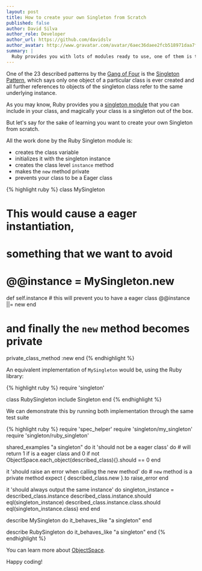 ```yaml
---
layout: post
title: How to create your own Singleton from Scratch
published: false
author: David Silva
author_role: Developer
author_url: https://github.com/davidslv
author_avatar: http://www.gravatar.com/avatar/6aec36daee2fcb518971daa7f2e0f544.png
summary: |
  Ruby provides you with lots of modules ready to use, one of them is the Singleton Module. Although it's a good thing to know what's under the hood and create your own from scratch.
---
```


One of the 23 described patterns by the [Gang of Four](http://en.wikipedia.org/wiki/Design_Patterns) is the [Singleton Pattern](http://en.wikipedia.org/wiki/Singleton_pattern), which says only one object of a particular class is ever created and all further references to objects of the singleton class refer to the same underlying instance.

As you may know, Ruby provides you a [singleton module](http://ruby-doc.org/stdlib-2.1.0/libdoc/singleton/rdoc/Singleton.html) that you can include in your class, and magically your class is a singleton out of the box.

But let's say for the sake of learning you want to create your own Singleton from scratch.

All the work done by the Ruby Singleton module is:

- creates the class variable
- initializes it with the singleton instance
- creates the class level `instance` method
- makes the `new` method private
- prevents your class to be a Eager class


{% highlight ruby %}
class MySingleton

  # This would cause a eager instantiation,
  # something that we want to avoid
  # @@instance = MySingleton.new

  def self.instance
    # this will prevent you to have a eager class
    @@instance ||= new
  end

  # and finally the `new` method becomes private
  private_class_method :new
end
{% endhighlight %}


An equivalent implementation of `MySingleton` would be, using the Ruby library:

{% highlight ruby %}
require 'singleton'

class RubySingleton
  include Singleton
end
{% endhighlight %}

We can demonstrate this by running both implementation through the same test suite

{% highlight ruby %}
require 'spec_helper'
require 'singleton/my_singleton'
require 'singleton/ruby_singleton'

shared_examples "a singleton" do
  it 'should not be a eager class' do
    # will return 1 if is a eager class and 0 if not
    ObjectSpace.each_object(described_class){}.should == 0
  end

  it 'should raise an error when calling the new method' do
    # `new` method is a private method
    expect {
      described_class.new
    }.to raise_error
  end

  it 'should always output the same instance' do
    singleton_instance = described_class.instance
    described_class.instance.should eql(singleton_instance)
    described_class.instance.class.should eql(singleton_instance.class)
  end
end

describe MySingleton do
  it_behaves_like "a singleton"
end

describe RubySingleton do
  it_behaves_like "a singleton"
end
{% endhighlight %}

You can learn more about [ObjectSpace](http://www.ruby-doc.org/core-2.1.0/ObjectSpace.html).

Happy coding!
